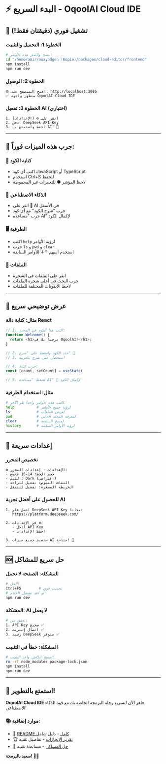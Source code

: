 # ⚡ البدء السريع - OqoolAI Cloud IDE

## 🚀 **تشغيل فوري (دقيقتان فقط!)**

### **الخطوة 1: التحميل والتثبيت**
```bash
# انسخ والصق هذه الأوامر:
cd "/home/amir/muayadgen (Kopie)/packages/cloud-editor/frontend"
npm install
npm run dev
```

### **الخطوة 2: الوصول**
```
🌐 افتح المتصفح على: http://localhost:3005
✅ ستظهر واجهة OqoolAI Cloud IDE
```

### **الخطوة 3: تفعيل AI (اختياري)**
```
1. انقر على ⚙️ (الإعدادات) 
2. أدخل DeepSeek API Key
3. احفظ واستمتع بـ AI! 🤖
```

---

## 🎯 **جرب هذه الميزات فوراً:**

### **📝 كتابة الكود**
- اكتب أي كود JavaScript أو TypeScript
- استخدم Ctrl+S للحفظ
- لاحظ المؤشر ● للتغييرات غير المحفوظة

### **🤖 الذكاء الاصطناعي**  
- انقر على 🤖 AI في الأسفل
- جرب "شرح الكود" مع أي كود
- جرب "مساعدة AI" لإكمال الكود

### **🖥️ الطرفية**
- اكتب `help` لرؤية الأوامر
- جرب `ls` و `pwd` و `clear`
- استخدم أسهم ↑↓ للأوامر السابقة

### **📁 الملفات**
- انقر على الملفات في الشجرة
- جرب البحث في أعلى شجرة الملفات
- لاحظ الأيقونات المختلفة للملفات

---

## 🎪 **عرض توضيحي سريع**

### **مثال: كتابة دالة React**
```typescript
// 1. اكتب هذا الكود في المحرر:
function Welcome() {
  return <h1>مرحباً بك في OqoolAI!</h1>;
}

// 2. حدد الكود واضغط على "شرح" 🤔
// 3. ستحصل على شرح بالعربية!

// 4. جرب كتابة:
const [count, setCount] = useState(

// 5. اضغط "مساعدة AI" 🤖 لإكمال الكود
```

### **مثال: استخدام الطرفية**
```bash
# اكتب هذه الأوامر واحداً تلو الآخر:
help          # لرؤية جميع الأوامر
ls            # لعرض الملفات  
pwd           # لمعرفة المجلد الحالي
clear         # لمسح الشاشة
history       # لرؤية الأوامر السابقة
```

---

## 🔧 **إعدادات سريعة**

### **تخصيص المحرر**
```
⚙️ الإعدادات → إعدادات المحرر:
- حجم الخط: 14-16 مُنصح
- الثيم: Dark (افتراضي) 
- التفاف النصوص: تفعيل للراحة
- الخريطة المصغرة: تفعيل للتنقل
```

### **للحصول على أفضل تجربة AI**
```
1. احصل على DeepSeek API Key مجاناً:
   https://platform.deepseek.com/

2. في الإعدادات ⚙️:
   - أدخل API Key
   - احفظ الإعدادات
   
3. ستصبح جميع ميزات AI متاحة! 🚀
```

---

## 🆘 **حل سريع للمشاكل**

### **المشكلة: الصفحة لا تحمل**
```bash
# الحل:
Ctrl+F5        # تحديث قوي
# أو أعد تشغيل الخادم:
npm run dev
```

### **المشكلة: AI لا يعمل**  
```bash
# تحقق من:
1. API Key صحيح ✅
2. اتصال إنترنت ✅  
3. رصيد DeepSeek متوفر ✅
```

### **المشكلة: خطأ في التثبيت**
```bash
# امسح الكاش وأعد التثبيت:
rm -rf node_modules package-lock.json
npm install
npm run dev
```

---

## 🎉 **استمتع بالتطوير!**

**OqoolAI Cloud IDE** جاهز الآن لتسريع رحلة البرمجة الخاصة بك مع قوة الذكاء الاصطناعي! 

### **📚 موارد إضافية:**
- 📖 [README كامل](README.md) - دليل شامل
- 🏆 [تقرير الإنجازات](ACHIEVEMENTS.md) - تفاصيل تقنية  
- 🐛 [حل المشاكل](README.md#حل-المشاكل) - مساعدة تقنية

**سعيد بالبرمجة! 🚀✨**